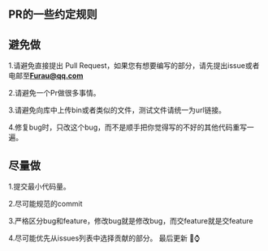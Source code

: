 ## PR的一些约定规则

## 避免做
1.请避免直接提出 Pull Request，如果您有想要编写的部分，请先提出issue或者电邮至**Furau@qq.com**

2.请避免一个Pr做很多事情。

3.请避免向库中上传bin或者类似的文件，测试文件请统一为url链接。

4.修复bug时，只改这个bug，而不是顺手把你觉得写的不好的其他代码重写一遍。

## 尽量做

1.提交最小代码量。

2.尽可能规范的commit

3.严格区分bug和feature，修改bug就是修改bug，而交feature就是交feature

4.尽可能优先从issues列表中选择贡献的部分。
最后更新 📅⌚️